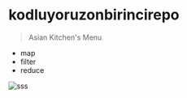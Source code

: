# kodluyoruzonbirincirepo
>Asian Kitchen's Menu

 - map
 - filter
 - reduce

![sss](https://user-images.githubusercontent.com/47625725/145067226-acfc140e-ff07-413a-ab3d-a480588320d0.gif)
